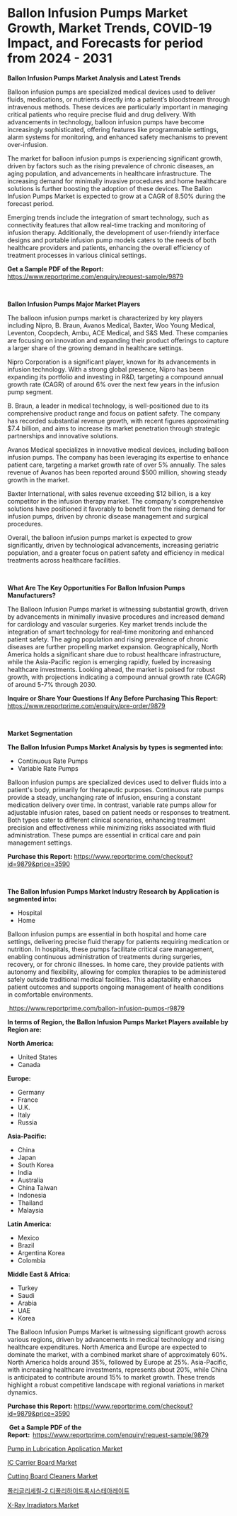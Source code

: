 <p><h1>Ballon Infusion Pumps Market Growth, Market Trends, COVID-19 Impact, and Forecasts for period from 2024 - 2031</h1></p><p><strong>Ballon Infusion Pumps Market Analysis and Latest Trends</strong></p>
<p><p>Balloon infusion pumps are specialized medical devices used to deliver fluids, medications, or nutrients directly into a patient’s bloodstream through intravenous methods. These devices are particularly important in managing critical patients who require precise fluid and drug delivery. With advancements in technology, balloon infusion pumps have become increasingly sophisticated, offering features like programmable settings, alarm systems for monitoring, and enhanced safety mechanisms to prevent over-infusion.</p><p>The market for balloon infusion pumps is experiencing significant growth, driven by factors such as the rising prevalence of chronic diseases, an aging population, and advancements in healthcare infrastructure. The increasing demand for minimally invasive procedures and home healthcare solutions is further boosting the adoption of these devices. The Ballon Infusion Pumps Market is expected to grow at a CAGR of 8.50% during the forecast period. </p><p>Emerging trends include the integration of smart technology, such as connectivity features that allow real-time tracking and monitoring of infusion therapy. Additionally, the development of user-friendly interface designs and portable infusion pump models caters to the needs of both healthcare providers and patients, enhancing the overall efficiency of treatment processes in various clinical settings.</p></p>
<p><strong>Get a Sample PDF of the Report:&nbsp;</strong> <a href="https://www.reportprime.com/enquiry/request-sample/9879">https://www.reportprime.com/enquiry/request-sample/9879</a></p>
<p>&nbsp;</p>
<p><strong>Ballon Infusion Pumps Major Market Players</strong></p>
<p><p>The balloon infusion pumps market is characterized by key players including Nipro, B. Braun, Avanos Medical, Baxter, Woo Young Medical, Leventon, Coopdech, Ambu, ACE Medical, and S&S Med. These companies are focusing on innovation and expanding their product offerings to capture a larger share of the growing demand in healthcare settings.</p><p>Nipro Corporation is a significant player, known for its advancements in infusion technology. With a strong global presence, Nipro has been expanding its portfolio and investing in R&D, targeting a compound annual growth rate (CAGR) of around 6% over the next few years in the infusion pump segment.</p><p>B. Braun, a leader in medical technology, is well-positioned due to its comprehensive product range and focus on patient safety. The company has recorded substantial revenue growth, with recent figures approximating $7.4 billion, and aims to increase its market penetration through strategic partnerships and innovative solutions.</p><p>Avanos Medical specializes in innovative medical devices, including balloon infusion pumps. The company has been leveraging its expertise to enhance patient care, targeting a market growth rate of over 5% annually. The sales revenue of Avanos has been reported around $500 million, showing steady growth in the market.</p><p>Baxter International, with sales revenue exceeding $12 billion, is a key competitor in the infusion therapy market. The company's comprehensive solutions have positioned it favorably to benefit from the rising demand for infusion pumps, driven by chronic disease management and surgical procedures.</p><p>Overall, the balloon infusion pumps market is expected to grow significantly, driven by technological advancements, increasing geriatric population, and a greater focus on patient safety and efficiency in medical treatments across healthcare facilities.</p></p>
<p>&nbsp;</p>
<p><strong>What Are The Key Opportunities For Ballon Infusion Pumps Manufacturers?</strong></p>
<p><p>The Balloon Infusion Pumps market is witnessing substantial growth, driven by advancements in minimally invasive procedures and increased demand for cardiology and vascular surgeries. Key market trends include the integration of smart technology for real-time monitoring and enhanced patient safety. The aging population and rising prevalence of chronic diseases are further propelling market expansion. Geographically, North America holds a significant share due to robust healthcare infrastructure, while the Asia-Pacific region is emerging rapidly, fueled by increasing healthcare investments. Looking ahead, the market is poised for robust growth, with projections indicating a compound annual growth rate (CAGR) of around 5-7% through 2030.</p></p>
<p><strong>Inquire or Share Your Questions If Any Before Purchasing This Report:</strong> <a href="https://www.reportprime.com/enquiry/pre-order/9879">https://www.reportprime.com/enquiry/pre-order/9879</a></p>
<p>&nbsp;</p>
<p><strong>Market Segmentation</strong></p>
<p><strong>The Ballon Infusion Pumps Market Analysis by types is segmented into:</strong></p>
<p><ul><li>Continuous Rate Pumps</li><li>Variable Rate Pumps</li></ul></p>
<p><p>Balloon infusion pumps are specialized devices used to deliver fluids into a patient's body, primarily for therapeutic purposes. Continuous rate pumps provide a steady, unchanging rate of infusion, ensuring a constant medication delivery over time. In contrast, variable rate pumps allow for adjustable infusion rates, based on patient needs or responses to treatment. Both types cater to different clinical scenarios, enhancing treatment precision and effectiveness while minimizing risks associated with fluid administration. These pumps are essential in critical care and pain management settings.</p></p>
<p><strong>Purchase this Report:&nbsp;</strong><a href="https://www.reportprime.com/checkout?id=9879&price=3590">https://www.reportprime.com/checkout?id=9879&price=3590</a></p>
<p>&nbsp;</p>
<p><strong>The Ballon Infusion Pumps Market Industry Research by Application is segmented into:</strong></p>
<p><ul><li>Hospital</li><li>Home</li></ul></p>
<p><p>Balloon infusion pumps are essential in both hospital and home care settings, delivering precise fluid therapy for patients requiring medication or nutrition. In hospitals, these pumps facilitate critical care management, enabling continuous administration of treatments during surgeries, recovery, or for chronic illnesses. In home care, they provide patients with autonomy and flexibility, allowing for complex therapies to be administered safely outside traditional medical facilities. This adaptability enhances patient outcomes and supports ongoing management of health conditions in comfortable environments.</p></p>
<p><a href="https://www.reportprime.com/ballon-infusion-pumps-r9879">&nbsp;https://www.reportprime.com/ballon-infusion-pumps-r9879</a></p>
<p><strong>In terms of Region, the Ballon Infusion Pumps Market Players available by Region are:</strong></p>
<p>
    <p> <strong> North America: </strong>
        <ul>
            <li>United States</li>
            <li>Canada</li>
        </ul>
        </p> 
    <p> <strong> Europe: </strong>
        <ul>
            <li>Germany</li>
            <li>France</li>
            <li>U.K.</li>
            <li>Italy</li>
            <li>Russia</li>
        </ul>
        </p> 
    <p> <strong> Asia-Pacific: </strong>
        <ul>
            <li>China</li>
            <li>Japan</li>
            <li>South Korea</li>
            <li>India</li>
            <li>Australia</li>
            <li>China Taiwan</li>
            <li>Indonesia</li>
            <li>Thailand</li>
            <li>Malaysia</li>
        </ul>
        </p> 
    <p> <strong> Latin America: </strong>
        <ul>
            <li>Mexico</li>
            <li>Brazil</li>
            <li>Argentina Korea</li>
            <li>Colombia</li>
        </ul>
        </p> 
    <p> <strong> Middle East & Africa: </strong>
        <ul>
            <li>Turkey</li>
            <li>Saudi</li>
            <li>Arabia</li>
            <li>UAE</li>
            <li>Korea</li>
        </ul>
    </p>
    </p>
<p><p>The Balloon Infusion Pumps Market is witnessing significant growth across various regions, driven by advancements in medical technology and rising healthcare expenditures. North America and Europe are expected to dominate the market, with a combined market share of approximately 60%. North America holds around 35%, followed by Europe at 25%. Asia-Pacific, with increasing healthcare investments, represents about 20%, while China is anticipated to contribute around 15% to market growth. These trends highlight a robust competitive landscape with regional variations in market dynamics.</p></p>
<p><strong>Purchase this Report: </strong><a href="https://www.reportprime.com/checkout?id=9879&price=3590">https://www.reportprime.com/checkout?id=9879&price=3590</a></p>
<p>&nbsp;<strong>Get a Sample PDF of the Report:&nbsp;&nbsp;</strong><a href="https://www.reportprime.com/enquiry/request-sample/9879">https://www.reportprime.com/enquiry/request-sample/9879</a></p>
<p><strong></strong></p>
<p><p><a href="https://medium.com/@waddy46852/market-forecasting-change-global-pump-in-lubrication-application-market-dynamics-and-future-trends-089c45e2df3b">Pump in Lubrication Application Market</a></p><p><a href="https://issuu.com/reportprime-2/docs/ic-carrier-board-market-size-2030.p_66259dae882422">IC Carrier Board Market</a></p><p><a href="https://www.linkedin.com/pulse/future-innovation-global-cutting-board-cleaners-market-41eac?trackingId=YH5hX%2FE2RuOpwRC6EGSqYQ%3D%3D">Cutting Board Cleaners Market</a></p><p><a href="https://medium.com/@eiehrdy77/polyglyceryl-2-dipolyhydroxystearate-market-%EC%9D%98-%EA%B8%80%EB%A1%9C%EB%B2%8C-%EC%8B%9C%EC%9E%A5-%EA%B0%9C%EC%9A%94%EB%8A%94-%EC%A0%84-%EC%84%B8%EA%B3%84-%EB%B0%8F-%EC%A3%BC%EC%9A%94-%EC%8B%9C%EC%9E%A5%EC%9D%98-%EC%82%B0%EC%97%85%EC%97%90-%EC%98%81%ED%96%A5%EC%9D%84-%EB%AF%B8%EC%B9%98%EB%8A%94-%EC%A3%BC%EC%9A%94-%ED%8A%B8%EB%A0%8C%EB%93%9C%EC%97%90-%EB%8C%80%ED%95%9C-%EB%8F%85%ED%8A%B9%ED%95%9C-98ac88205509">폴리글리세릴-2 디폴리하이드록시스테아레이트</a></p><p><a href="https://medium.com/@waddy46852/x-ray-irradiators-market-essentials-key-market-players-demand-drivers-and-roi-potential-f1431894bc49">X-Ray Irradiators Market</a></p></p>